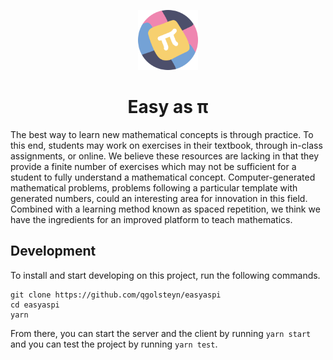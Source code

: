 <p align="center">
  <img src="./client/assets/icon.png" width="96px">
  <br>
  <h1 align="center">Easy as π</h1>
</p>

The best way to learn new mathematical concepts is through practice. To this
end, students may work on exercises in their textbook, through in-class
assignments, or online. We believe these resources are lacking in that they
provide a finite number of exercises which may not be sufficient for a student
to fully understand a mathematical concept. Computer-generated mathematical
problems, problems following a particular template with generated numbers,
could an interesting area for innovation in this field. Combined with a
learning method known as spaced repetition, we think we have the ingredients
for an improved platform to teach mathematics.

## Development

To install and start developing on this project, run the following commands.

```shell
git clone https://github.com/qgolsteyn/easyaspi
cd easyaspi
yarn
```

From there, you can start the server and the client by running `yarn start` and
you can test the project by running `yarn test`.

